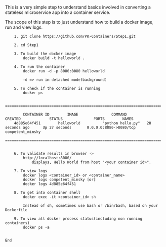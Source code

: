 This is a very simple step to understand basics involved in converting a stateless microservice app into a container service.

The scope of this step is to just understand how to build a docker image, run and view logs.

		1. git clone https://github.com/PK-Containers/Step1.git
		
		2. cd Step1
		
		3. To build the docker image
		    docker build -t helloworld .
		    
		4. To run the container
		    docker run -d -p 8080:8080 helloworld
		    
		    -d => run in detached mode(background)
		
		5. To check if the container is running
		    docker ps
    
		    ============================================================================================
		    
		    CONTAINER ID        IMAGE               COMMAND             CREATED             STATUS              PORTS        NAMES
		4d885e64f451        helloworld          "python hello.py"   28 seconds ago      Up 27 seconds       0.0.0.0:8080->8080/tcp       competent_minsky    
		    ============================================================================================
		    
		
		6. To validate results in browser ->
		    http://localhost:8080/
		        displays, Hello World from host "<your container id>".
		        
		7. To view logs
		    docker logs <container_id> or <container_name>
		    docker logs competent_minsky [or]
		    docker logs 4d885e64f451
		    
		8. To get into container shell
		    docker exec -it <container_id> sh
		    
		    Instead of sh, sometimes use bash or /bin/bash, based on your Dockerfile
		    
		9. To view all docker process status(including non running containers)
		    docker ps -a
    
     
    End
    

